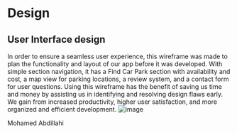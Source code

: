 # Design

## User Interface design
In order to ensure a seamless user experience, this wireframe was made to plan the functionality and layout of our app before it was developed. With simple section navigation, it has a Find Car Park section with availability and cost, a map view for parking locations, a review system, and a contact form for user questions. Using this wireframe has the benefit of saving us time and money by assisting us in identifying and resolving design flaws early. We gain from increased productivity, higher user satisfaction, and more organized and efficient development.
![image](https://github.com/user-attachments/assets/031ec86d-d12d-42ca-9502-67c9009a930d)

Mohamed Abdillahi
